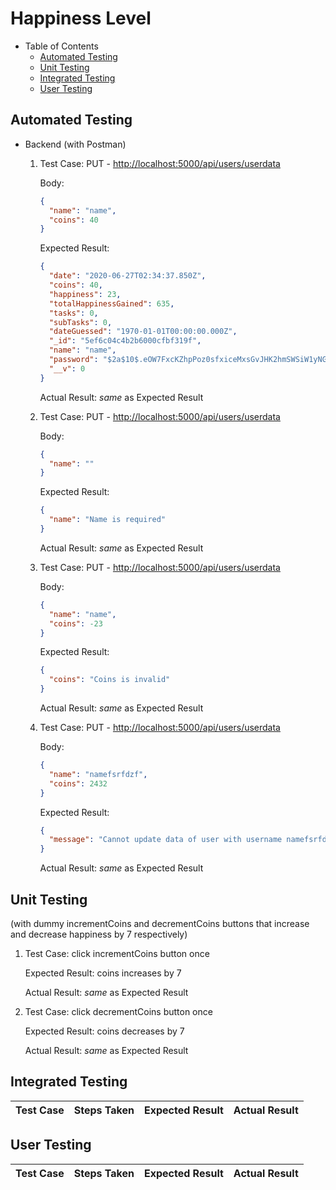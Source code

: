 # Happiness Level

- Table of Contents
  - [Automated Testing](#automated-testing)
  - [Unit Testing](#unit-testing)
  - [Integrated Testing](#integrated-testing)
  - [User Testing](#user-testing)

## Automated Testing

- Backend (with Postman)

  1. Test Case: PUT - <http://localhost:5000/api/users/userdata>

     Body:

     ```json
     {
       "name": "name",
       "coins": 40
     }
     ```

     Expected Result:

     ```json
     {
       "date": "2020-06-27T02:34:37.850Z",
       "coins": 40,
       "happiness": 23,
       "totalHappinessGained": 635,
       "tasks": 0,
       "subTasks": 0,
       "dateGuessed": "1970-01-01T00:00:00.000Z",
       "_id": "5ef6c04c4b2b6000cfbf319f",
       "name": "name",
       "password": "$2a$10$.eOW7FxcKZhpPoz0sfxiceMxsGvJHK2hmSWSiW1yNG5yIn4TIpuVK",
       "__v": 0
     }
     ```

     Actual Result: _same_ as Expected Result

  2. Test Case: PUT - <http://localhost:5000/api/users/userdata>

     Body:

     ```json
     {
       "name": ""
     }
     ```

     Expected Result:

     ```json
     {
       "name": "Name is required"
     }
     ```

     Actual Result: _same_ as Expected Result

  3. Test Case: PUT - <http://localhost:5000/api/users/userdata>

     Body:

     ```json
     {
       "name": "name",
       "coins": -23
     }
     ```

     Expected Result:

     ```json
     {
       "coins": "Coins is invalid"
     }
     ```

     Actual Result: _same_ as Expected Result

  4. Test Case: PUT - <http://localhost:5000/api/users/userdata>

     Body:

     ```json
     {
       "name": "namefsrfdzf",
       "coins": 2432
     }
     ```

     Expected Result:

     ```json
     {
       "message": "Cannot update data of user with username namefsrfdzf. Maybe User was not found!"
     }
     ```

     Actual Result: _same_ as Expected Result

## Unit Testing

(with dummy incrementCoins and decrementCoins buttons that increase and decrease happiness by 7 respectively)

1. Test Case: click incrementCoins button once

   Expected Result: coins increases by 7

   Actual Result: _same_ as Expected Result

2. Test Case: click decrementCoins button once

   Expected Result: coins decreases by 7

   Actual Result: _same_ as Expected Result

## Integrated Testing

| Test Case | Steps Taken | Expected Result | Actual Result |
| --------- | ----------- | --------------- | ------------- |


## User Testing

| Test Case | Steps Taken | Expected Result | Actual Result |
| --------- | ----------- | --------------- | ------------- |

